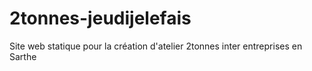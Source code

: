 # 2tonnes-jeudijelefais
Site web statique pour la création d'atelier 2tonnes inter entreprises en Sarthe
